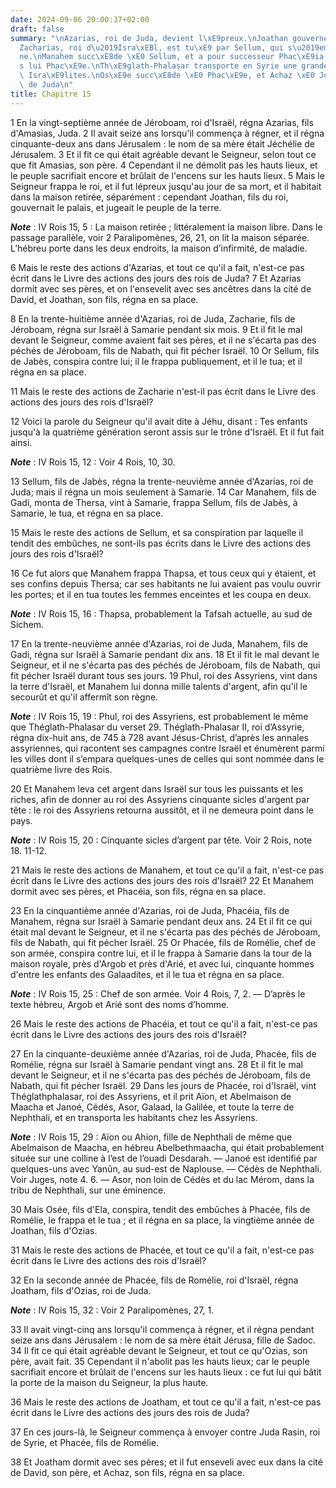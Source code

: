 ```yaml
---
date: 2024-09-06 20:00:37+02:00
draft: false
summary: "\nAzarias, roi de Juda, devient l\xE9preux.\nJoathan gouverne en sa place.\n\
  Zacharias, roi d\u2019Isra\xEBl, est tu\xE9 par Sellum, qui s\u2019empare du tr\xF4\
  ne.\nManahem succ\xE8de \xE0 Sellum, et a pour successeur Phac\xE9ia, et apr\xE8\
  s lui Phac\xE9e.\nTh\xE9glath-Phalasar transporte en Syrie une grande partie des\
  \ Isra\xE9lites.\nOs\xE9e succ\xE8de \xE0 Phac\xE9e, et Achaz \xE0 Joathan, roi\
  \ de Juda\n"
title: Chapitre 15
---
```





1 En la vingt-septième année de Jéroboam, roi d'Israël, régna Azarias, fils d'Amasias, Juda. 2 Il avait seize ans lorsqu'il commença à régner, et il régna cinquante-deux ans dans Jérusalem : le nom de sa mère était Jéchélie de Jérusalem. 3 Et il fit ce qui était agréable devant le Seigneur, selon tout ce que fit Amasias, son père. 4 Cependant il ne démolit pas les hauts lieux, et le peuple sacrifiait encore et brûlait de l'encens sur les hauts lieux. 5 Mais le Seigneur frappa le roi, et il fut lépreux jusqu'au jour de sa mort, et il habitait dans la maison retirée, séparément : cependant Joathan, fils du roi, gouvernait le palais, et jugeait le peuple de la terre.

***Note*** :  IV Rois 15, 5 : La maison retirée ; littéralement la maison libre. Dans le passage parallèle, voir 2 Paralipomènes, 26, 21, on lit la maison séparée. L’hébreu porte dans les deux endroits, la maison d’infirmité, de maladie.


6 Mais le reste des actions d'Azarias, et tout ce qu'il a fait, n'est-ce pas écrit dans le Livre des actions des jours des rois de Juda? 7 Et Azarias dormit avec ses pères, et on l'ensevelit avec ses ancêtres dans la cité de David, et Joathan, son fils, régna en sa place.


8 En la trente-huitième année d'Azarias, roi de Juda, Zacharie, fils de Jéroboam, régna sur Israël à Samarie pendant six mois. 9 Et il fit le mal devant le Seigneur, comme avaient fait ses pères, et il ne s'écarta pas des péchés de Jéroboam, fils de Nabath, qui fit pécher Israël. 10 Or Sellum, fils de Jabès, conspira contre lui; il le frappa publiquement, et il le tua; et il régna en sa place.


11 Mais le reste des actions de Zacharie n'est-il pas écrit dans le Livre des actions des jours des rois d'Israël?


12 Voici la parole du Seigneur qu'il avait dite à Jéhu, disant : Tes enfants jusqu'à la quatrième génération seront assis sur le trône d'Israël. Et il fut fait ainsi.

***Note*** :  IV Rois 15, 12 : Voir 4 Rois, 10, 30.


13 Sellum, fils de Jabès, régna la trente-neuvième année d'Azarias, roi de Juda; mais il régna un mois seulement à Samarie. 14 Car Manahem, fils de Gadi, monta de Thersa, vint à Samarie, frappa Sellum, fils de Jabès, à Samarie, le tua, et régna en sa place.


15 Mais le reste des actions de Sellum, et sa conspiration par laquelle il tendit des embûches, ne sont-ils pas écrits dans le Livre des actions des jours des rois d'Israël?


16 Ce fut alors que Manahem frappa Thapsa, et tous ceux qui y étaient, et ses confins depuis Thersa; car ses habitants ne lui avaient pas voulu ouvrir les portes; et il en tua toutes les femmes enceintes et les coupa en deux.

***Note*** :  IV Rois 15, 16 : Thapsa, probablement la Tafsah actuelle, au sud de Sichem.


17 En la trente-neuvième année d'Azarias, roi de Juda, Manahem, fils de Gadi, régna sur Israël à Samarie pendant dix ans. 18 Et il fit le mal devant le Seigneur, et il ne s'écarta pas des péchés de Jéroboam, fils de Nabath, qui fit pécher Israël durant tous ses jours. 19 Phul, roi des Assyriens, vint dans la terre d'Israël, et Manahem lui donna mille talents d'argent, afin qu'il le secourût et qu'il affermît son règne.

***Note*** :  IV Rois 15, 19 : Phul, roi des Assyriens, est probablement le même que Théglath-Phalasar du verset 29. Théglath-Phalasar II, roi d’Assyrie, régna dix-huit ans, de 745 à 728 avant Jésus-Christ, d’après les annales assyriennes, qui racontent ses campagnes contre Israël et énumèrent parmi les villes dont il s’empara quelques-unes de celles qui sont nommée dans le quatrième livre des Rois.

20 Et Manahem leva cet argent dans Israël sur tous les puissants et les riches, afin de donner au roi des Assyriens cinquante sicles d'argent par tête : le roi des Assyriens retourna aussitôt, et il ne demeura point dans le pays.

***Note*** :  IV Rois 15, 20 : Cinquante sicles d’argent par tête. Voir 2 Rois, note 18. 11-12.


21 Mais le reste des actions de Manahem, et tout ce qu'il a fait, n'est-ce pas écrit dans le Livre des actions des jours des rois d'Israël? 22 Et Manahem dormit avec ses pères, et Phacéia, son fils, régna en sa place.


23 En la cinquantième année d'Azarias, roi de Juda, Phacéia, fils de Manahem, régna sur Israël à Samarie pendant deux ans. 24 Et il fit ce qui était mal devant le Seigneur, et il ne s'écarta pas des péchés de Jéroboam, fils de Nabath, qui fit pécher Israël. 25 Or Phacée, fils de Romélie, chef de son armée, conspira contre lui, et il le frappa à Samarie dans la tour de la maison royale, près d'Argob et près d'Arié, et avec lui, cinquante hommes d'entre les enfants des Galaadites, et il le tua et régna en sa place.

***Note*** :  IV Rois 15, 25 : Chef de son armée. Voir 4 Rois, 7, 2. ― D’après le texte hébreu, Argob et Arié sont des noms d’homme.


26 Mais le reste des actions de Phacéia, et tout ce qu'il a fait, n'est-ce pas écrit dans le Livre des actions des jours des rois d'Israël?


27 En la cinquante-deuxième année d'Azarias, roi de Juda, Phacée, fils de Romélie, régna sur Israël à Samarie pendant vingt ans. 28 Et il fit le mal devant le Seigneur, et il ne s'écarta pas des péchés de Jéroboam, fils de Nabath, qui fit pécher Israël. 29 Dans les jours de Phacée, roi d'Israël, vint Théglathphalasar, roi des Assyriens, et il prit Aïon, et Abelmaison de Maacha et Janoé, Cédés, Asor, Galaad, la Galilée, et toute la terre de Nephthali, et en transporta les habitants chez les Assyriens.

***Note*** :  IV Rois 15, 29 : Aïon ou Ahion, fille de Nephthali de même que Abelmaison de Maacha, en hébreu Abelbethmaacha, qui était probablement située sur une colline à l’est de l’ouadi Desdarah. ― Janoé est identifié par quelques-uns avec Yanûn, au sud-est de Naplouse. ― Cédès de Nephthali. Voir Juges, note 4. 6. ― Asor, non loin de Cédès et du lac Mérom, dans la tribu de Nephthali, sur une éminence.

30 Mais Osée, fils d'Ela, conspira, tendit des embûches à Phacée, fils de Romélie, le frappa et le tua ; et il régna en sa place, la vingtième année de Joathan, fils d'Ozias.


31 Mais le reste des actions de Phacée, et tout ce qu'il a fait, n'est-ce pas écrit dans le Livre des actions des rois d'Israël?


32 En la seconde année de Phacée, fils de Romélie, roi d'Israël, régna Joatham, fils d'Ozias, roi de Juda.

***Note*** :  IV Rois 15, 32 : Voir 2 Paralipomènes, 27, 1.

33 Il avait vingt-cinq ans lorsqu'il commença à régner, et il régna pendant seize ans dans Jérusalem : le nom de sa mère était Jérusa, fille de Sadoc. 34 Il fit ce qui était agréable devant le Seigneur, et tout ce qu'Ozias, son père, avait fait. 35 Cependant il n'abolit pas les hauts lieux; car le peuple sacrifiait encore et brûlait de l'encens sur les hauts lieux : ce fut lui qui bâtit la porte de la maison du Seigneur, la plus haute.


36 Mais le reste des actions de Joatham, et tout ce qu'il a fait, n'est-ce pas écrit dans le Livre des actions des jours des rois de Juda?


37 En ces jours-là, le Seigneur commença à envoyer contre Juda Rasin, roi de Syrie, et Phacée, fils de Romélie.


38 Et Joatham dormit avec ses pères; et il fut enseveli avec eux dans la cité de David, son père, et Achaz, son fils, régna en sa place.

